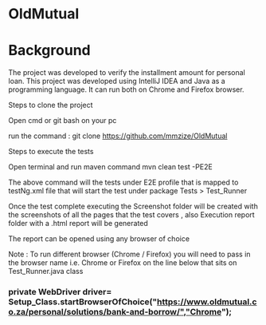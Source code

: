# OldMutual

# Background 

The project was developed to verify the installment amount for personal loan.
This project was developed using IntelliJ IDEA and Java as a programming language. It can run both on Chrome and Firefox browser.

Steps to clone the project

Open cmd or git bash on your pc

run the command : git clone https://github.com/mmzize/OldMutual

Steps to execute the tests

Open terminal and run maven command mvn clean test -PE2E

The above command will the tests under E2E profile that is mapped to testNg.xml file that will start the test under package Tests > Test_Runner

Once the test complete executing the Screenshot folder will be created with the screenshots of all the pages that the test covers , also Execution report folder with a .html report will be generated

The report can be opened using any browser of choice

Note : To run different browser (Chrome / Firefox) you will need to pass in the browser name i.e. Chrome or Firefox on the line below that sits on Test_Runner.java class

### private WebDriver driver= Setup_Class.startBrowserOfChoice("https://www.oldmutual.co.za/personal/solutions/bank-and-borrow/","Chrome");
